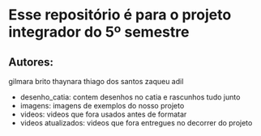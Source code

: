 # Esse repositório é para o projeto integrador do 5º semestre

## Autores: 
gilmara brito
thaynara
thiago dos santos
zaqueu adil 
            

* desenho_catia: contem desenhos no catia e rascunhos tudo junto
* imagens: imagens de exemplos do nosso projeto
* videos: videos que fora usados antes de formatar
* videos atualizados:  videos que fora entregues no decorrer do projeto
